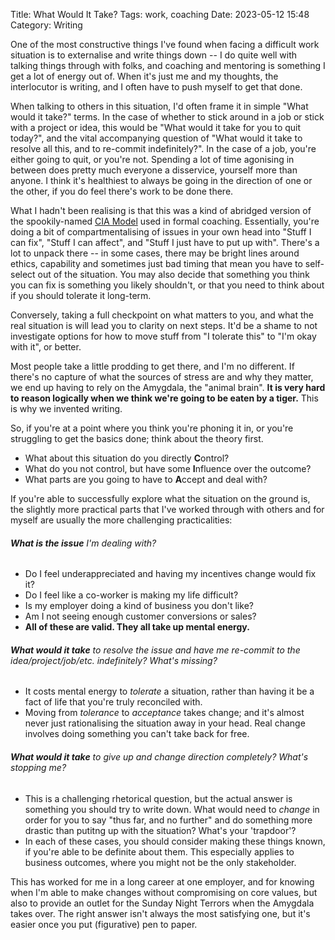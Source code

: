 Title: What Would It Take?
Tags: work, coaching
Date: 2023-05-12 15:48 
Category: Writing
 
One of the most constructive things I've found when facing a difficult work situation is to externalise and write things down -- I do quite well with talking things through with folks, and coaching and mentoring is something I get a lot of energy out of. When it's just me and my thoughts, the interlocutor is writing, and I often have to push myself to get that done. 

When talking to others in this situation, I'd often frame it in simple "What would it take?" terms. In the case of whether to stick around in a job or stick with a project or idea, this would be "What would it take for you to quit today?", and the vital accompanying question of "What would it take to resolve all this, and to re-commit indefinitely?". In the case of a job, you're either going to quit, or you're not. Spending a lot of time agonising in between does pretty much everyone a disservice, yourself more than anyone. I think it's healthiest to always be going in the direction of one or the other, if you do feel there's work to be done there.

What I hadn't been realising is that this was a kind of abridged version of the spookily-named [CIA Model](https://www.mindtools.com/adnb7ul/overwhelmed-at-work) used in formal coaching. Essentially, you're doing a bit of compartmentalising of issues in your own head into "Stuff I can fix", "Stuff I can affect", and "Stuff I just have to put up with". There's a lot to unpack there -- in some cases, there may be bright lines around ethics, capability and sometimes just bad timing that mean you have to self-select out of the situation. You may also decide that something you think you can fix is something you likely shouldn't, or that you need to think about if you should tolerate it long-term.

Conversely, taking a full checkpoint on what matters to you, and what the real situation is will lead you to clarity on next steps. It'd be a shame to not investigate options for how to move stuff from "I tolerate this" to "I'm okay with it", or better.

Most people take a little prodding to get there, and I'm no different. If there's no capture of what the sources of stress are and why they matter, we end up having to rely on the Amygdala, the "animal brain". **It is very hard to reason logically when we think we're going to be eaten by a tiger.** This is why we invented writing.

So, if you're at a point where you think you're phoning it in, or you're struggling to get the basics done; think about the theory first. 

  - What about this situation do you directly **C**ontrol?
  - What do you not control, but have some **I**nfluence over the outcome?
  - What parts are you going to have to **A**ccept and deal with?

If you're able to successfully explore what the situation on the ground is, the slightly more practical parts that I've worked through with others and for myself are usually the more challenging practicalities:

###### **What is the issue** I'm dealing with?
* Do I feel underappreciated and having my incentives change would fix it?
* Do I feel like a co-worker is making my life difficult?
* Is my employer doing a kind of business you don't like?
* Am I not seeing enough customer conversions or sales? 
* **All of these are valid. They all take up mental energy.**


###### **What would it take** to resolve the issue and have me re-commit to the idea/project/job/etc. indefinitely? What's missing?

- It costs mental energy to *tolerate* a situation, rather than having it be a fact of life that you're truly reconciled with.
- Moving from *tolerance* to *acceptance* takes change; and it's almost never just rationalising the situation away in your head. Real change involves doing something you can't take back for free.


###### **What would it take** to give up and change direction completely? What's stopping me?
- This is a challenging rhetorical question, but the actual answer is something you should try to write down. What would need to *change* in order for you to say "thus far, and no further" and do something more drastic than putitng up with the situation? What's your 'trapdoor'?
- In each of these cases, you should consider making these things known, if you're able to be definite about them. This especially applies to business outcomes, where you might not be the only stakeholder.

This has worked for me in a long career at one employer, and for knowing when I'm able to make changes without compromising on core values, but also to provide an outlet for the Sunday Night Terrors when the Amygdala takes over. The right answer isn't always the most satisfying one, but it's easier once you put (figurative) pen to paper.
